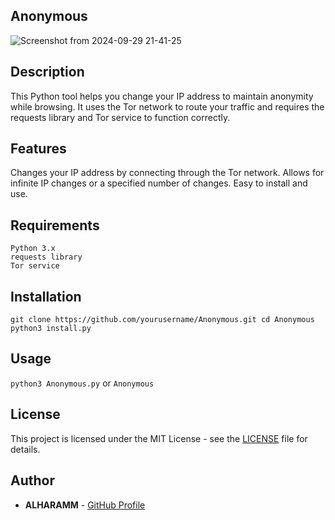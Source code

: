 ## Anonymous 

![Screenshot from 2024-09-29 21-41-25](https://github.com/user-attachments/assets/90c31163-b104-4ad1-a50d-39fe340d330f)

## Description
This Python tool helps you change your IP address to maintain anonymity while browsing. It uses the Tor network to route your traffic and requires the requests library and Tor service to function correctly.

## Features
Changes your IP address by connecting through the Tor network.
Allows for infinite IP changes or a specified number of changes.
Easy to install and use.

## Requirements
```
Python 3.x
requests library
Tor service
```
## Installation
`
git clone https://github.com/yourusername/Anonymous.git
cd Anonymous
python3 install.py
`
## Usage

`python3 Anonymous.py`
or
`Anonymous`
## License

This project is licensed under the MIT License - see the [LICENSE](LICENSE) file for details.

## Author

- **ALHARAMM** - [GitHub Profile](https://github.com/ALHARAMM)
